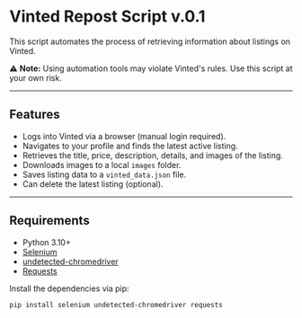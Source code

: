 # Vinted Repost Script v.0.1

This script automates the process of retrieving information about listings on Vinted.

⚠️ **Note:** Using automation tools may violate Vinted's rules. Use this script at your own risk.

---

## Features

- Logs into Vinted via a browser (manual login required).  
- Navigates to your profile and finds the latest active listing.  
- Retrieves the title, price, description, details, and images of the listing.  
- Downloads images to a local `images` folder.  
- Saves listing data to a `vinted_data.json` file.  
- Can delete the latest listing (optional).  

---

## Requirements

- Python 3.10+  
- [Selenium](https://pypi.org/project/selenium/)  
- [undetected-chromedriver](https://pypi.org/project/undetected-chromedriver/)  
- [Requests](https://pypi.org/project/requests/)  

Install the dependencies via pip:

```bash
pip install selenium undetected-chromedriver requests
